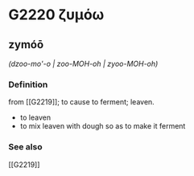 # G2220 ζυμόω

## zymóō

_(dzoo-mo'-o | zoo-MOH-oh | zyoo-MOH-oh)_

### Definition

from [[G2219]]; to cause to ferment; leaven.

- to leaven
- to mix leaven with dough so as to make it ferment

### See also

[[G2219]]

